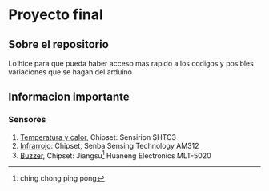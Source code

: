 # Proyecto final
## Sobre el repositorio
Lo hice para que pueda haber acceso mas rapido a los codigos y posibles variaciones que se hagan del arduino

## Informacion importante
### Sensores
1. [Temperatura y calor](https://docs.rakwireless.com/Product-Categories/WisBlock/RAK1901/Overview/#product-features), Chipset: Sensirion SHTC3
2. [Infrarrojo](https://docs.rakwireless.com/Product-Categories/WisBlock/RAK12006/Datasheet/#features): Chipset, Senba Sensing Technology AM312
3. [Buzzer](https://docs.rakwireless.com/Product-Categories/WisBlock/RAK18001/Datasheet/#features), Chipset: Jiangsu[^1] Huaneng Electronics MLT-5020

[^1]: ching chong ping pong
